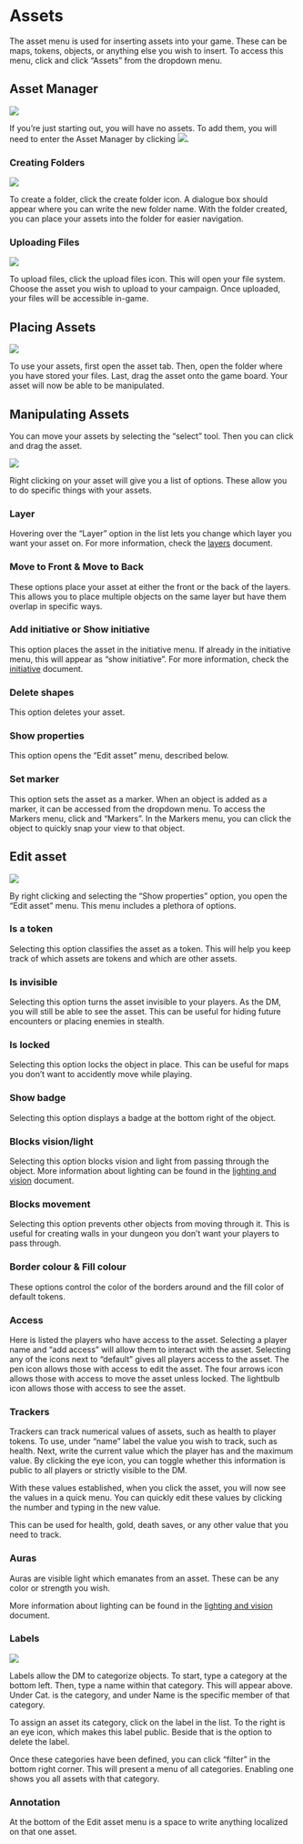 # Assets

The asset menu is used for inserting assets into your game. 
These can be maps, tokens, objects, or anything else you wish to insert. 
To access this menu, click <font-awesome :icon="['far', 'compass']"/> and click “Assets” from the dropdown menu.

## Asset Manager

![](./asset-manager.png)

If you’re just starting out, you will have no assets. 
To add them, you will need to enter the Asset Manager by clicking ![](./assets-link.png).

### Creating Folders

![](./asset-manager-create-folder.png)

To create a folder, click the create folder icon.
A dialogue box should appear where you can write the new folder name.
With the folder created, you can place your assets into the folder for easier navigation.

### Uploading Files

![](./asset-manager-upload-files.png)

To upload files, click the upload files icon.
This will open your file system.
Choose the asset you wish to upload to your campaign.
Once uploaded, your files will be accessible in-game. 

## Placing Assets

![](./asset-example.gif)

To use your assets, first open the asset tab. 
Then, open the folder where you have stored your files.
Last, drag the asset onto the game board. 
Your asset will now be able to be manipulated.

## Manipulating Assets

You can move your assets by selecting the “select” tool.
Then you can click and drag the asset.

![](./asset-list.png)

Right clicking on your asset will give you a list of options.
These allow you to do specific things with your assets.

### Layer

Hovering over the “Layer” option in the list lets you change which layer you want your asset on.
For more information, check the [layers](/docs/dm/layers/) document.

### Move to Front & Move to Back

These options place your asset at either the front or the back of the layers.
This allows you to place multiple objects on the same layer but have them overlap in specific ways.

### Add initiative or Show initiative

This option places the asset in the initiative menu.
If already in the initiative menu, this will appear as “show initiative”.
For more information, check the [initiative](/docs/tools/intiative/) document.

### Delete shapes

This option deletes your asset.

### Show properties

This option opens the “Edit asset” menu, described below.

### Set marker

This option sets the asset as a marker.
When an object is added as a marker, it can be accessed from the dropdown menu.
To access the Markers menu, click <font-awesome :icon="['far', 'compass']"/> and “Markers”.
In the Markers menu, you can click the object to quickly snap your view to that object.

## Edit asset

![](./edit-asset.png)

By right clicking and selecting the “Show properties” option, you open the “Edit asset” menu.
This menu includes a plethora of options.

### Is a token

Selecting this option classifies the asset as a token. 
This will help you keep track of which assets are tokens and which are other assets.

### Is invisible

Selecting this option turns the asset invisible to your players.
As the DM, you will still be able to see the asset.
This can be useful for hiding future encounters or placing enemies in stealth. 

### Is locked

Selecting this option locks the object in place.
This can be useful for maps you don’t want to accidently move while playing.

### Show badge

Selecting this option displays a badge at the bottom right of the object.

### Blocks vision/light

Selecting this option blocks vision and light from passing through the object.
More information about lighting can be found in the [lighting and vision](/docs/dm/light-shadows/) document.

### Blocks movement

Selecting this option prevents other objects from moving through it.
This is useful for creating walls in your dungeon you don’t want your players to pass through.

### Border colour & Fill colour

These options control the color of the borders around and the fill color of default tokens. 

### Access

Here is listed the players who have access to the asset.
Selecting a player name and “add access” will allow them to interact with the asset.
Selecting any of the icons next to “default” gives all players access to the asset.
The pen icon allows those with access to edit the asset.
The four arrows icon allows those with access to move the asset unless locked.
The lightbulb icon allows those with access to see the asset. 

### Trackers

Trackers can track numerical values of assets, such as health to player tokens.
To use, under “name” label the value you wish to track, such as health.
Next, write the current value which the player has and the maximum value.
By clicking the eye icon, you can toggle whether this information is public to all players or strictly visible to the DM.

With these values established, when you click the asset, you will now see the values in a quick menu.
You can quickly edit these values by clicking the number and typing in the new value.

This can be used for health, gold, death saves, or any other value that you need to track. 

### Auras

Auras are visible light which emanates from an asset.
These can be any color or strength you wish.

More information about lighting can be found in the [lighting and vision](/docs/dm/light-shadows/) document.

### Labels

![](./label-manager.png)

Labels allow the DM to categorize objects.
To start, type a category at the bottom left.
Then, type a name within that category.
This will appear above.
Under Cat. is the category, and under Name is the specific member of that category.

To assign an asset its category, click on the label in the list.
To the right is an eye icon, which makes this label public.
Beside that is the option to delete the label.

Once these categories have been defined, you can click “filter” in the bottom right corner.
This will present a menu of all categories.
Enabling one shows you all assets with that category.

### Annotation

At the bottom of the Edit asset menu is a space to write anything localized on that one asset.
